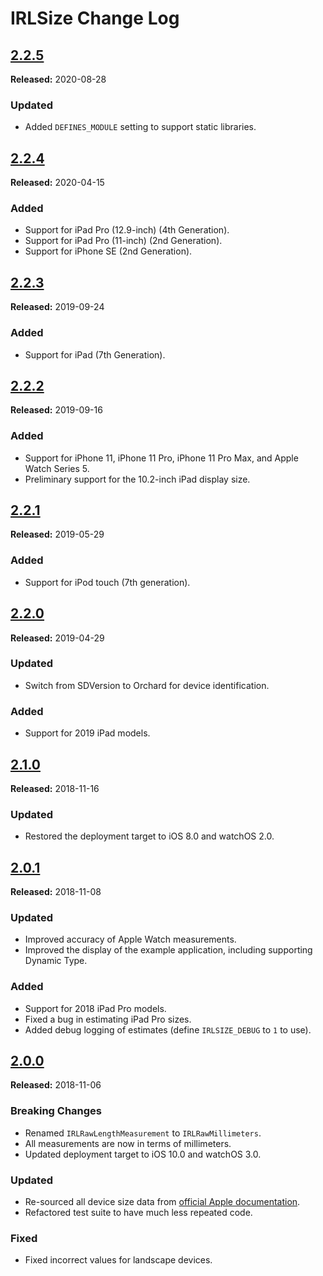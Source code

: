 # IRLSize Change Log

## [2.2.5](https://github.com/detroit-labs/IRLSize/releases/tag/2.2.5)
**Released:** 2020-08-28

### Updated
- Added `DEFINES_MODULE` setting to support static libraries.

## [2.2.4](https://github.com/detroit-labs/IRLSize/releases/tag/2.2.4)
**Released:** 2020-04-15

### Added
- Support for iPad Pro (12.9-inch) (4th Generation).
- Support for iPad Pro (11-inch) (2nd Generation).
- Support for iPhone SE (2nd Generation).

## [2.2.3](https://github.com/detroit-labs/IRLSize/releases/tag/2.2.3)
**Released:** 2019-09-24

### Added
- Support for iPad (7th Generation).

## [2.2.2](https://github.com/detroit-labs/IRLSize/releases/tag/2.2.2)
**Released:** 2019-09-16

### Added
- Support for iPhone 11, iPhone 11 Pro, iPhone 11 Pro Max, and Apple Watch Series 5.
- Preliminary support for the 10.2-inch iPad display size.

## [2.2.1](https://github.com/detroit-labs/IRLSize/releases/tag/2.2.1)
**Released:** 2019-05-29

### Added
- Support for iPod touch (7th generation).

## [2.2.0](https://github.com/detroit-labs/IRLSize/releases/tag/2.2.0)
**Released:** 2019-04-29

### Updated
- Switch from SDVersion to Orchard for device identification.

### Added
- Support for 2019 iPad models.

## [2.1.0](https://github.com/detroit-labs/IRLSize/releases/tag/2.1.0)
**Released:** 2018-11-16

### Updated
- Restored the deployment target to iOS 8.0 and watchOS 2.0.

## [2.0.1](https://github.com/detroit-labs/IRLSize/releases/tag/2.0.1)
**Released:** 2018-11-08

### Updated
- Improved accuracy of Apple Watch measurements.
- Improved the display of the example application, including supporting Dynamic Type.

### Added
- Support for 2018 iPad Pro models.
- Fixed a bug in estimating iPad Pro sizes.
- Added debug logging of estimates (define `IRLSIZE_DEBUG` to `1` to use).

## [2.0.0](https://github.com/detroit-labs/IRLSize/releases/tag/2.0.0)
**Released:** 2018-11-06

### Breaking Changes
- Renamed `IRLRawLengthMeasurement` to `IRLRawMillimeters`.
- All measurements are now in terms of millimeters.
- Updated deployment target to iOS 10.0 and watchOS 3.0.

### Updated
- Re-sourced all device size data from [official Apple documentation](https://developer.apple.com/accessories).
- Refactored test suite to have much less repeated code.

### Fixed
- Fixed incorrect values for landscape devices.
